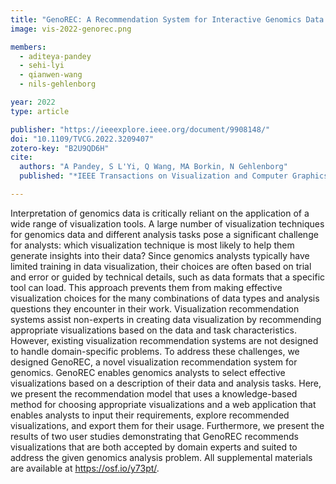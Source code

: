 ```yaml
---
title: "GenoREC: A Recommendation System for Interactive Genomics Data Visualization"
image: vis-2022-genorec.png

members:
  - aditeya-pandey
  - sehi-lyi
  - qianwen-wang
  - nils-gehlenborg

year: 2022
type: article

publisher: "https://ieeexplore.ieee.org/document/9908148/"
doi: "10.1109/TVCG.2022.3209407"
zotero-key: "B2U9QD6H"
cite:
  authors: "A Pandey, S L'Yi, Q Wang, MA Borkin, N Gehlenborg"
  published: "*IEEE Transactions on Visualization and Computer Graphics* **29**(1):570-580"

---
```

Interpretation of genomics data is critically reliant on the application of a wide range of visualization tools. A large number of visualization techniques for genomics data and different analysis tasks pose a significant challenge for analysts: which visualization technique is most likely to help them generate insights into their data? Since genomics analysts typically have limited training in data visualization, their choices are often based on trial and error or guided by technical details, such as data formats that a specific tool can load. This approach prevents them from making effective visualization choices for the many combinations of data types and analysis questions they encounter in their work. Visualization recommendation systems assist non-experts in creating data visualization by recommending appropriate visualizations based on the data and task characteristics. However, existing visualization recommendation systems are not designed to handle domain-specific problems. To address these challenges, we designed GenoREC, a novel visualization recommendation system for genomics. GenoREC enables genomics analysts to select effective visualizations based on a description of their data and analysis tasks. Here, we present the recommendation model that uses a knowledge-based method for choosing appropriate visualizations and a web application that enables analysts to input their requirements, explore recommended visualizations, and export them for their usage. Furthermore, we present the results of two user studies demonstrating that GenoREC recommends visualizations that are both accepted by domain experts and suited to address the given genomics analysis problem. All supplemental materials are available at https://osf.io/y73pt/.
